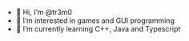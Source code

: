 - 👋 Hi, I’m @tr3m0
- 👀 I’m interested in games and GUI programming
- 🌱 I’m currently learning C++, Java and Typescript
